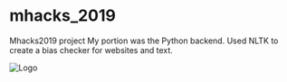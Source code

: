 # mhacks_2019
Mhacks2019 project
 My portion was the Python backend. 
 Used NLTK to create a bias checker for websites and text. 

 ![Logo](https://github.com/hyraseud/mhacks_2019/assets/54275890/7dceb1c9-f009-4f95-92e7-ccd883ba74eb)

